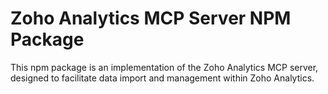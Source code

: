 # Zoho Analytics MCP Server NPM Package

This npm package is an implementation of the Zoho Analytics MCP server, designed to facilitate data import and management within Zoho Analytics.